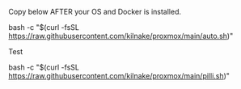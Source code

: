 Copy below AFTER your OS and Docker is installed.

bash -c "$(curl -fsSL https://raw.githubusercontent.com/kilnake/proxmox/main/auto.sh)"

Test

bash -c "$(curl -fsSL https://raw.githubusercontent.com/kilnake/proxmox/main/pilli.sh)"

